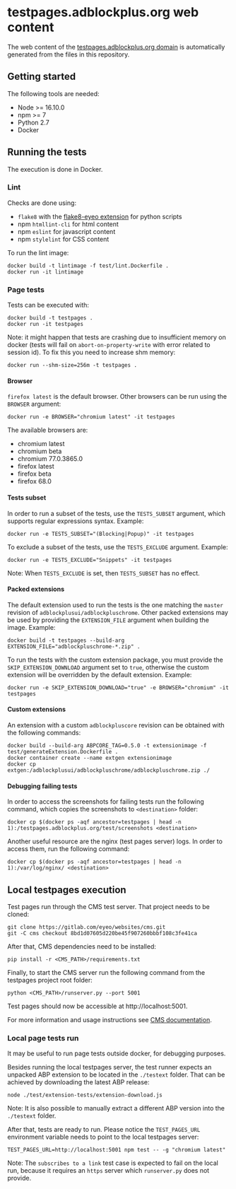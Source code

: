 # testpages.adblockplus.org web content

The web content of the [testpages.adblockplus.org domain](https://testpages.adblockplus.org/)
is automatically generated from the files in this repository.

## Getting started

The following tools are needed:
* Node >= 16.10.0
* npm >= 7
* Python 2.7
* Docker

## Running the tests

The execution is done in Docker.

### Lint

Checks are done using:
* `flake8` with the [flake8-eyeo extension](https://gitlab.com/eyeo/auxiliary/eyeo-coding-style/-/tree/master/flake8-eyeo)
for python scripts
* npm `htmllint-cli` for html content
* npm `eslint` for javascript content
* npm `stylelint` for CSS content

To run the lint image:

```shell
docker build -t lintimage -f test/lint.Dockerfile .
docker run -it lintimage
```

### Page tests

Tests can be executed with:

```shell
docker build -t testpages .
docker run -it testpages
```

Note: it might happen that tests are crashing due to insufficient memory on
docker (tests will fail on `abort-on-property-write` with error related to
session id). To fix this you need to increase shm memory:

```shell
docker run --shm-size=256m -t testpages .
```

#### Browser

`firefox latest` is the default browser. Other browsers can be run using the
`BROWSER` argument:

```shell
docker run -e BROWSER="chromium latest" -it testpages
```

The available browsers are:
* chromium latest
* chromium beta
* chromium 77.0.3865.0
* firefox latest
* firefox beta
* firefox 68.0

#### Tests subset

In order to run a subset of the tests, use the `TESTS_SUBSET` argument,
which supports regular expressions syntax. Example:

```shell
docker run -e TESTS_SUBSET="(Blocking|Popup)" -it testpages
```

To exclude a subset of the tests, use the `TESTS_EXCLUDE` argument. Example:

```shell
docker run -e TESTS_EXCLUDE="Snippets" -it testpages
```

Note: When `TESTS_EXCLUDE` is set, then `TESTS_SUBSET` has no effect.

#### Packed extensions

The default extension used to run the tests is the one matching the `master`
revision of `adblockplusui/adblockpluschrome`. Other packed extensions may be
used by providing the `EXTENSION_FILE` argument when building the image.
Example:

```shell
docker build -t testpages --build-arg EXTENSION_FILE="adblockpluschrome-*.zip" .
```

To run the tests with the custom extension package, you must provide the
`SKIP_EXTENSION_DOWNLOAD` argument set to `true`, otherwise the custom extension
will be overridden by the default extension. Example:

```shell
docker run -e SKIP_EXTENSION_DOWNLOAD="true" -e BROWSER="chromium" -it testpages
```

#### Custom extensions

An extension with a custom `adblockpluscore` revision can be obtained with the
following commands:

```shell
docker build --build-arg ABPCORE_TAG=0.5.0 -t extensionimage -f test/generateExtension.Dockerfile .
docker container create --name extgen extensionimage
docker cp extgen:/adblockplusui/adblockpluschrome/adblockpluschrome.zip ./
```

#### Debugging failing tests

In order to access the screenshots for failing tests run the following command,
which copies the screenshots to `<destination>` folder:

```shell
docker cp $(docker ps -aqf ancestor=testpages | head -n 1):/testpages.adblockplus.org/test/screenshots <destination>
```

Another useful resource are the nginx (test pages server) logs. In order to
access them, run the following command:

```shell
docker cp $(docker ps -aqf ancestor=testpages | head -n 1):/var/log/nginx/ <destination>
```

## Local testpages execution

Test pages run through the CMS test server. That project needs to be cloned:

```shell
git clone https://gitlab.com/eyeo/websites/cms.git
git -C cms checkout 8bd1d07605d220be45f907260bbbf108c3fe41ca
```

After that, CMS dependencies need to be installed:

```shell
pip install -r <CMS_PATH>/requirements.txt
```

Finally, to start the CMS server run the following command from the testpages
project root folder:

```shell
python <CMS_PATH>/runserver.py --port 5001
```

Test pages should now be accessible at http://localhost:5001.

For more information and usage instructions see [CMS documentation](https://gitlab.com/eyeo/websites/cms/-/blob/master/README.md).

### Local page tests run

It may be useful to run page tests outside docker, for debugging purposes.

Besides running the local testpages server, the test runner expects an unpacked
ABP extension to be located in the `./testext` folder. That can be achieved by
downloading the latest ABP release:

```shell
node ./test/extension-tests/extension-download.js
```

Note: It is also possible to manually extract a different ABP version into the
`./testext` folder.

After that, tests are ready to run. Please notice the `TEST_PAGES_URL`
environment variable needs to point to the local testpages server:

```shell
TEST_PAGES_URL=http://localhost:5001 npm test -- -g "chromium latest"
```

Note: The `subscribes to a link` test case is expected to fail on the local run,
because it requires an `https` server which `runserver.py` does not provide.

